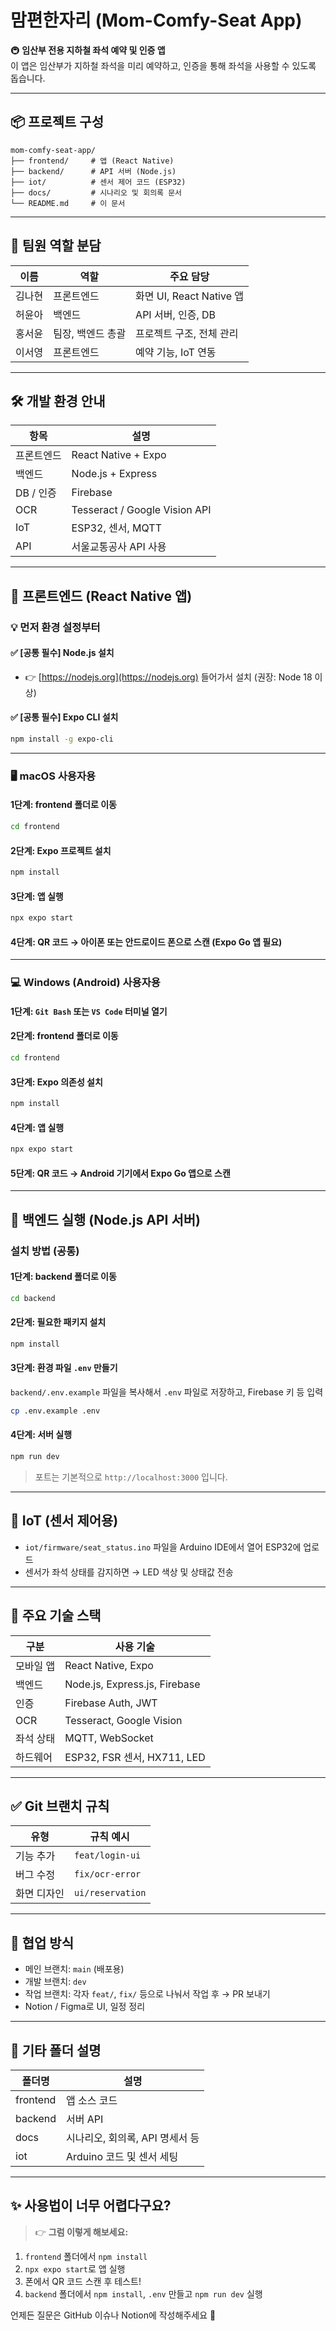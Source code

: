 
# 맘편한자리 (Mom-Comfy-Seat App)

🚇 **임산부 전용 지하철 좌석 예약 및 인증 앱**  
이 앱은 임산부가 지하철 좌석을 미리 예약하고, 인증을 통해 좌석을 사용할 수 있도록 돕습니다.

---

## 📦 프로젝트 구성

```
mom-comfy-seat-app/
├── frontend/     # 앱 (React Native)
├── backend/      # API 서버 (Node.js)
├── iot/          # 센서 제어 코드 (ESP32)
├── docs/         # 시나리오 및 회의록 문서
└── README.md     # 이 문서
```

---

## 👥 팀원 역할 분담

| 이름 | 역할 | 주요 담당 |
|------|------|-----------|
| 김나현 | 프론트엔드 | 화면 UI, React Native 앱 |
| 허윤아 | 백엔드 | API 서버, 인증, DB |
| 홍서윤 | 팀장, 백엔드 총괄 | 프로젝트 구조, 전체 관리 |
| 이서영 | 프론트엔드 | 예약 기능, IoT 연동 |

---

## 🛠 개발 환경 안내

| 항목 | 설명 |
|------|------|
| 프론트엔드 | React Native + Expo |
| 백엔드 | Node.js + Express |
| DB / 인증 | Firebase |
| OCR | Tesseract / Google Vision API |
| IoT | ESP32, 센서, MQTT |
| API | 서울교통공사 API 사용 |

---

## 📱 프론트엔드 (React Native 앱)

### 💡 먼저 환경 설정부터

#### ✅ [공통 필수] Node.js 설치
- 👉 [https://nodejs.org](https://nodejs.org) 들어가서 설치 (권장: Node 18 이상)

#### ✅ [공통 필수] Expo CLI 설치
```bash
npm install -g expo-cli
```

---

### 🖥 macOS 사용자용

#### 1단계: frontend 폴더로 이동
```bash
cd frontend
```

#### 2단계: Expo 프로젝트 설치
```bash
npm install
```

#### 3단계: 앱 실행
```bash
npx expo start
```

#### 4단계: QR 코드 → 아이폰 또는 안드로이드 폰으로 스캔 (Expo Go 앱 필요)

---

### 💻 Windows (Android) 사용자용

#### 1단계: `Git Bash` 또는 `VS Code` 터미널 열기

#### 2단계: frontend 폴더로 이동
```bash
cd frontend
```

#### 3단계: Expo 의존성 설치
```bash
npm install
```

#### 4단계: 앱 실행
```bash
npx expo start
```

#### 5단계: QR 코드 → Android 기기에서 Expo Go 앱으로 스캔

---

## 🔧 백엔드 실행 (Node.js API 서버)

### 설치 방법 (공통)

#### 1단계: backend 폴더로 이동
```bash
cd backend
```

#### 2단계: 필요한 패키지 설치
```bash
npm install
```

#### 3단계: 환경 파일 `.env` 만들기
`backend/.env.example` 파일을 복사해서 `.env` 파일로 저장하고, Firebase 키 등 입력

```bash
cp .env.example .env
```

#### 4단계: 서버 실행
```bash
npm run dev
```

> 포트는 기본적으로 `http://localhost:3000` 입니다.

---

## 📡 IoT (센서 제어용)

- `iot/firmware/seat_status.ino` 파일을 Arduino IDE에서 열어 ESP32에 업로드
- 센서가 좌석 상태를 감지하면 → LED 색상 및 상태값 전송

---

## 🔗 주요 기술 스택

| 구분 | 사용 기술 |
|------|-----------|
| 모바일 앱 | React Native, Expo |
| 백엔드 | Node.js, Express.js, Firebase |
| 인증 | Firebase Auth, JWT |
| OCR | Tesseract, Google Vision |
| 좌석 상태 | MQTT, WebSocket |
| 하드웨어 | ESP32, FSR 센서, HX711, LED |

---

## ✅ Git 브랜치 규칙

| 유형 | 규칙 예시 |
|------|----------|
| 기능 추가 | `feat/login-ui` |
| 버그 수정 | `fix/ocr-error` |
| 화면 디자인 | `ui/reservation` |

---

## 🤝 협업 방식

- 메인 브랜치: `main` (배포용)
- 개발 브랜치: `dev`
- 작업 브랜치: 각자 `feat/`, `fix/` 등으로 나눠서 작업 후 → PR 보내기
- Notion / Figma로 UI, 일정 정리

---

## 📂 기타 폴더 설명

| 폴더명 | 설명 |
|--------|------|
| frontend | 앱 소스 코드 |
| backend | 서버 API |
| docs | 시나리오, 회의록, API 명세서 등 |
| iot | Arduino 코드 및 센서 세팅 |

---

## ✨ 사용법이 너무 어렵다구요?

> 👉 **그럼 이렇게 해보세요:**

1. `frontend` 폴더에서 `npm install`
2. `npx expo start`로 앱 실행
3. 폰에서 QR 코드 스캔 후 테스트!
4. `backend` 폴더에서 `npm install`, `.env` 만들고 `npm run dev` 실행

언제든 질문은 GitHub 이슈나 Notion에 작성해주세요 🙌
